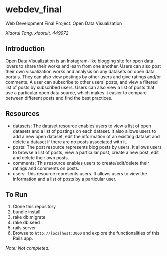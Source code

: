 # webdev_final
Web Development Final Project: Open Data Visualization

*Xiaorui Tang, xiaoruit, 449972*

## Introduction

Open Data Visualization is an Instagram-like blogging site for open data lovers to share their works and learn from one another. Users can also post their own visualization works and analysis on any datasets on open data portals. They can also view postings by other users and give ratings and/or comments. A user can subscribe to other users' posts, and view a filtered list of posts by subscribed users. Users can also view a list of posts that use a particular open data source, which makes it easier to compare between different posts and find the best practices.

## Resources

- datasets: The dataset resource enables users to view a list of open datasets and a list of postings on each dataset. It also allows users to add a new open dataset, edit the information of an existing dataset and delete a dataset if there are no posts associated with it.
- posts: The post resource represents blog posts by users. It allows users to browse a list of posts, view a particular post, create a new post, edit and delete their own posts.
- comments: This resource enables users to create/edit/delete their ratings and comments on posts.
- users: This resource represents users. It allows users to view the information and a list of posts by a particular user.

## To Run

1. Clone this repository
1. bundle install
1. rake db:migrate
1. rake db:seed
1. rails server
1. Browse to `http://localhost:3000` and explore the functionalities of this Rails app.

*Note: Not completed.*